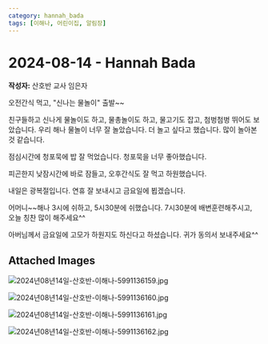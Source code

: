 ```yaml
---
category: hannah_bada
tags: [이해나, 어린이집, 알림장]
---
```


# 2024-08-14 - Hannah Bada

**작성자:** 산호반 교사 임은자  

오전간식 먹고,  "신나는 물놀이" 출발~~

친구들하고 신나게 물놀이도 하고, 물총놀이도 하고,  물고기도 잡고, 첨벙첨벙 뛰어도 보았습니다. 우리 해나 물놀이 너무 잘 놀았습니다. 더 놀고 싶다고 했습니다. 많이 놀아본 것 같습니다.

점심시간에 청포묵에 밥 잘 먹었습니다. 청포묵을 너무 좋아했습니다.

피곤한지 낮잠시간에  바로 잠들고, 오후간식도 잘 먹고 하원했습니다.

내일은 광복절입니다.  연휴 잘 보내시고 금요일에 뵙겠습니다.

어머니~~해나 3시에 쉬하고, 5시30분에 쉬했습니다. 7시30분에 배변훈련해주시고, 오늘 칭찬 많이 해주세요^^

아버님께서 금요일에 고모가 하원지도 하신다고 하셨습니다. 귀가 동의서 보내주세요^^

## Attached Images
![2024년08년14일-산호반-이해나-5991136159.jpg](https://feghi.github.io/assets/img/bada_photo/2024년08년14일-산호반-이해나-5991136159.jpg)

![2024년08년14일-산호반-이해나-5991136160.jpg](https://feghi.github.io/assets/img/bada_photo/2024년08년14일-산호반-이해나-5991136160.jpg)

![2024년08년14일-산호반-이해나-5991136161.jpg](https://feghi.github.io/assets/img/bada_photo/2024년08년14일-산호반-이해나-5991136161.jpg)

![2024년08년14일-산호반-이해나-5991136162.jpg](https://feghi.github.io/assets/img/bada_photo/2024년08년14일-산호반-이해나-5991136162.jpg)


